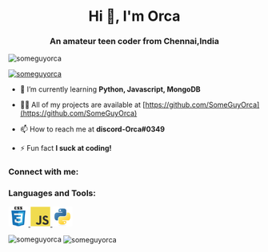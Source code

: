 <h1 align="center">Hi 👋, I'm Orca</h1>
<h3 align="center">An amateur teen coder from Chennai,India</h3>


<p align="left"> <img src="https://komarev.com/ghpvc/?username=someguyorca&label=Profile%20views&color=0e75b6&style=flat" alt="someguyorca" /> </p>

<p align="left"> <a href="https://github.com/ryo-ma/github-profile-trophy"><img src="https://github-profile-trophy.vercel.app/?username=someguyorca" alt="someguyorca" /></a> </p>

- 🌱 I’m currently learning **Python, Javascript, MongoDB**

- 👨‍💻 All of my projects are available at [https://github.com/SomeGuyOrca](https://github.com/SomeGuyOrca)

- 📫 How to reach me at **discord-Orca#0349**

- ⚡ Fun fact **I suck at coding!**

<h3 align="left">Connect with me:</h3>
<p align="left">
</p>

<h3 align="left">Languages and Tools:</h3>
<p align="left"> <a href="https://www.w3schools.com/css/" target="_blank" rel="noreferrer"> <img src="https://raw.githubusercontent.com/devicons/devicon/master/icons/css3/css3-original-wordmark.svg" alt="css3" width="40" height="40"/> </a> <a href="https://developer.mozilla.org/en-US/docs/Web/JavaScript" target="_blank" rel="noreferrer"> <img src="https://raw.githubusercontent.com/devicons/devicon/master/icons/javascript/javascript-original.svg" alt="javascript" width="40" height="40"/> </a> <a href="https://www.python.org" target="_blank" rel="noreferrer"> <img src="https://raw.githubusercontent.com/devicons/devicon/master/icons/python/python-original.svg" alt="python" width="40" height="40"/> </a> </p>

<p><img align="left" src="https://github-readme-stats.vercel.app/api/top-langs?username=someguyorca&show_icons=true&locale=en&layout=compact" alt="someguyorca" /></p>

<p>&nbsp;<img align="center" src="https://github-readme-stats.vercel.app/api?username=someguyorca&show_icons=true&locale=en" alt="someguyorca" /></p>

